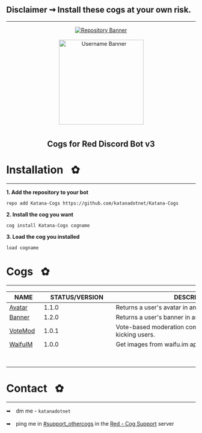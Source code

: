 ## Disclaimer ⇝ Install these cogs at your own risk. <br />
---
<!-- UP  -->
<p align="center">
  <a href="https://github.com/katanadotnet/Katana-Cogs">
    <img src="https://i.imgur.com/xc6nNds.png" alt="Repository Banner"/>
  </a>
  <br/> <br/>
      <a href="https://discord.com/channels/@me">
        <img align="center" src="https://i.imgur.com/DPcFr7U.png" alt="Username Banner" width="225"/>
    </a>
  <h1 align="center"></h1>
  <h2><p align="center">Cogs for Red Discord Bot v3</h2>
      <p align="center">
</p>

# Installation⠀✿
---
**1. Add the repository to your bot**
```text
repo add Katana-Cogs https://github.com/katanadotnet/Katana-Cogs
```
**2. Install the cog you want**
```text
cog install Katana-Cogs cogname
```
**3. Load the cog you installed**
```text
load cogname
```

# Cogs⠀✿
---
| NAME        | STATUS/VERSION   | DESCRIPTION                                                      |
|-------------|------------------|------------------------------------------------------------------|
| [Avatar](avatar/)      | 1.1.0      | Returns a user's avatar in an embed                         |
| [Banner](banner/)      | 1.2.0      | Returns a user's banner in an embed                         |
| [VoteMod](votemod/)    | 1.0.1      | Vote-based moderation command for banning / kicking users.  |
| [WaifuIM](waifuim/)    | 1.0.0      | Get images from waifu.im api (credits: PhantomNimbi)        |
|⠀   ⠀                   |⠀⠀⠀⠀⠀⠀⠀⠀⠀⠀⠀⠀⠀⠀⠀|⠀⠀⠀⠀ ⠀⠀⠀⠀⠀⠀⠀                                         |

# Contact⠀✿
---
➥ dm me - `katanadotnet`
<br /> <br/>
➥ ping me in [#support_othercogs](https://discord.com/channels/240154543684321280/240212783503900673) in the [Red - Cog Support](https://discord.gg/red-cog-support-240154543684321280) server
